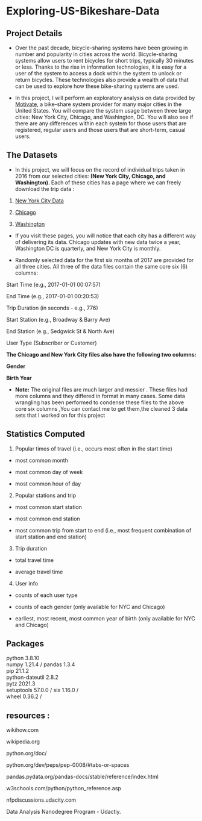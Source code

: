 # Exploring-US-Bikeshare-Data


## Project Details

*  Over the past decade, bicycle-sharing systems have been growing in number and popularity in cities across the world. Bicycle-sharing systems allow users to rent bicycles for short trips, typically 30 minutes or less. Thanks to the rise in information technologies, it is easy for a user of the system to access a dock within the system to unlock or return bicycles. These technologies also provide a wealth of data that can be used to explore how these bike-sharing systems are used.

*  In this project, I will perform an exploratory analysis on data provided by [Motivate](https://www.motivateco.com/), a bike-share system provider for many major cities in the United States. You will compare the system usage between three large cities: New York City, Chicago, and Washington, DC. You will also see if there are any differences within each system for those users that are registered, regular users and those users that are short-term, casual users.



## The Datasets

*   In this project, we will focus on the record of individual trips taken in 2016 
    from our selected cities: **(New York City, Chicago, and Washington)**. Each of these cities has a page where we can freely download the trip data :

 1.   [New York City Data](https://ride.citibikenyc.com/system-data)

 2.    [Chicago](https://ride.divvybikes.com/system-data) 

 3.    [Washington](https://ride.capitalbikeshare.com/system-data) 


*   If you visit these pages, you will notice that each city has a different way of delivering its data. Chicago updates with new data twice a year, Washington DC is quarterly, and New York City is monthly.


*   Randomly selected data for the first six months of 2017 are provided for all three cities. All three of the data files contain the same core six (6) columns:

  Start Time (e.g., 2017-01-01 00:07:57)

  End Time (e.g., 2017-01-01 00:20:53)

  Trip Duration (in seconds - e.g., 776)

  Start Station (e.g., Broadway & Barry Ave)

  End Station (e.g., Sedgwick St & North Ave)

  User Type (Subscriber or Customer)

  **The Chicago and New York City files also have the following two columns:**
  
   **Gender**
 
   **Birth Year** 


*    **Note:** The original files are much larger and messier . These files had more columns and they differed in format in many cases. Some data wrangling has been performed to condense these files to the above core six columns 
   ,You can contact me to get them,the cleaned 3 data sets that I worked on for this project
 


## Statistics Computed

1.    Popular times of travel (i.e., occurs most often in the start time)

 *   most common month

 *   most common day of week

 *   most common hour of day

2. Popular stations and trip

 *   most common start station

 *   most common end station

 *   most common trip from start to end (i.e., most frequent combination of start station and end station)

3. Trip duration

 *   total travel time

 *   average travel time

4. User info

 *   counts of each user type

 *   counts of each gender (only available for NYC and Chicago)

 *   earliest, most recent, most common year of birth (only available for NYC and Chicago)

## Packages
 
python 3.8.10  
numpy	1.21.4	/
pandas	1.3.4	  
pip	21.1.2	   
python-dateutil	2.8.2  
pytz	2021.3  
setuptools	57.0.0  	/
six	1.16.0 / 	
wheel	0.36.2  /




## resources :

wikihow.com

wikipedia.org

python.org/doc/

python.org/dev/peps/pep-0008/#tabs-or-spaces

pandas.pydata.org/pandas-docs/stable/reference/index.html

w3schools.com/python/python_reference.asp

nfpdiscussions.udacity.com

Data Analysis  Nanodegree Program - Udactiy.
